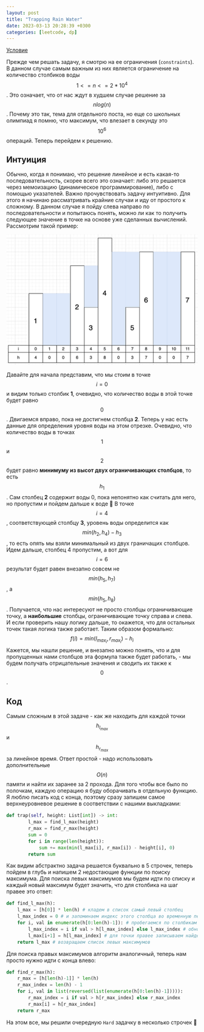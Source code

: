 ```yaml
---
layout: post
title: "Trapping Rain Water"
date: 2023-03-13 20:28:39 +0300
categories: [leetcode, dp]
---
```


[Условие](https://leetcode.com/problems/trapping-rain-water/)

Прежде чем решать задачу, я смотрю на ее ограничения (`constraints`). В данном случае самым важным из них является ограничение на количество столбиков воды $$1<=n<=2*10^4$$. 
Это означает, что от нас ждут в худшем случае решение за $$nlog(n)$$. Почему это так, тема для отдельного поста, но еще со школьных олимпиад я помню, что максимум, что влезает в секунду это $$10^6$$ операций.
Теперь перейдем к решению.

## Интуиция
Обычно, когда я понимаю, что решение линейное и есть какая-то последовательность, скорее всего это означает: либо это решается через мемоизацию (динамическое программирование), либо с помощью указателей.
Важно прочувствовать задачу интуитивно. Для этого я начинаю рассматривать крайние случаи и иду от простого к сложному. В данном случае я пойду слева направо по последовательности и попытаюсь понять,
можно ли как то получить следующее значение в точке на основе уже сделанных вычислений. Рассмотрим такой пример:

![alt text](../../images/leetcode/trapping_rain_water/image1.png)

Давайте для начала представим, что мы стоим в точке $$i=0$$ и видим только столбик **1**, очевидно, что количество воды в этой точке будет равно $$0$$. Двигаемся вправо, пока не достигнем столбца **2**.
Теперь у нас есть данные для определения уровня воды на этом отрезке. Очевидно, что количество воды в точках $$1$$ и $$2$$ будет равно **минимуму из высот двух ограничивающих столбцов**, то есть $$h_{1}$$.
Сам столбец **2** содержит воды 0, пока непонятно как считать для него, но пропустим и пойдем дальше к воде :slightly_smiling_face:
В точке $$i=4$$, соответствующей столбцу **3**, уровень воды определится как $$min(h_{2}, h_{4})-h_{3}$$, то есть опять мы взяли минимальный из двух граничащих столбцов. Идем дальше, столбец 4 пропустим,
а вот для $$i=6$$ результат будет равен внезапно совсем не $$min(h_{5}, h_{7})$$, а $$min(h_{5}, h_{8})$$. Получается, что нас интересуют не просто столбцы ограничивающие точку, 
а **наибольшие** столбцы, ограничивающие точку справа и слева. И если проверить нашу логику дальше, то окажется, что для остальных точек такая логика также работает. Таким образом формально:
$$f(i) = min(l_{max_{i}}, r_{max_{i}}) - h_{i}$$
Кажется, мы нашли решение, и внезапно можно понять, что и для пропущенных нами столбцов эта формула также будет работать, - мы будем получать отрицательные значения и сводить их также к $$0$$.

## Код
Самым сложным в этой задаче - как же находить для каждой точки $$h_{l_{max}}$$ и $$h_{r_{max}}$$ за линейное время. Ответ простой - надо использовать дополнительные $$O(n)$$ памяти и найти их заранее за 2 прохода.
Для того чтобы все было по полочкам, каждую операцию я буду оборачивать в отдельную функцию. Я люблю писать код с конца, поэтому сразу запишем самое верхнеуровневое решение в соответствии с нашими выкладками:
```python
def trap(self, height: List[int]) -> int:
        l_max = find_l_max(height)
        r_max = find_r_max(height)
        sum = 0
        for i in range(len(height)):
            sum += max(min(l_max[i], r_max[i]) - height[i], 0)
        return sum
```

Как видим абстрактно задача решается буквально в 5 строчек, теперь пойдем в глубь и напишем 2 недостающие функции по поиску максимума. Для поиска левых максимумов
мы будем идти по списку и каждый новый максимум будет значить, что для столбика на шаг правее это ответ:

```python
def find_l_max(h):
    l_max = [h[0]] * len(h) # кладем в список самый левый столбец
    l_max_index = 0 # и запоминаем индекс этого столбца во временную переменную для поиска максимума
    for i, val in enumerate(h[0:len(h)-1]): # пробегаемся по столбикам получая их индексы и значения
        l_max_index = i if val > h[l_max_index] else l_max_index # обновляем максимум
        l_max[i+1] = h[l_max_index] # для точки правее записываем найденный левее максимум
    return l_max # возвращаем список левых максимумов
```

Для поиска правых максимумов алгоритм аналогичный, теперь нам просто нужно идти с конца влево:
```python
def find_r_max(h):
    r_max = [h[len(h)-1]] * len(h)
    r_max_index = len(h) - 1
    for i, val in list(reversed(list(enumerate(h[0:len(h)-1])))):
        r_max_index = i if val > h[r_max_index] else r_max_index
        r_max[i] = h[r_max_index]
    return r_max
```

На этом все, мы решили очередную `Hard` задачку в несколько строчек :slightly_smiling_face: